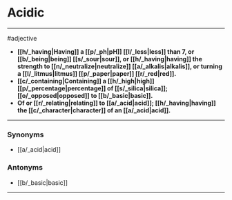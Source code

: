 # Acidic
---
#adjective
- **[[h/_having|Having]] a [[p/_ph|pH]] [[l/_less|less]] than 7, or [[b/_being|being]] [[s/_sour|sour]], or [[h/_having|having]] the strength to [[n/_neutralize|neutralize]] [[a/_alkalis|alkalis]], or turning a [[l/_litmus|litmus]] [[p/_paper|paper]] [[r/_red|red]].**
- **[[c/_containing|Containing]] a [[h/_high|high]] [[p/_percentage|percentage]] of [[s/_silica|silica]]; [[o/_opposed|opposed]] to [[b/_basic|basic]].**
- **Of or [[r/_relating|relating]] to [[a/_acid|acid]]; [[h/_having|having]] the [[c/_character|character]] of an [[a/_acid|acid]].**
---
### Synonyms
- [[a/_acid|acid]]
### Antonyms
- [[b/_basic|basic]]
---
